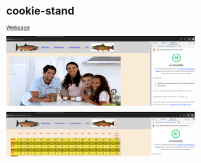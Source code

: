 # cookie-stand

[Webpage](https://nephilimeyez.github.io/cookie-stand/)

![Index Lighthouse Score](img/indexlh.png)

![Sales Lighthouse Score](img/saleslh.png)
